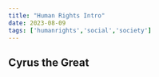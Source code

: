```yaml
---
title: "Human Rights Intro"
date: 2023-08-09
tags: ['humanrights','social','society']
---
```


## Cyrus the Great